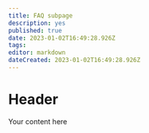 ```yaml
---
title: FAQ subpage
description: yes
published: true
date: 2023-01-02T16:49:28.926Z
tags: 
editor: markdown
dateCreated: 2023-01-02T16:49:28.926Z
---
```


# Header
Your content here